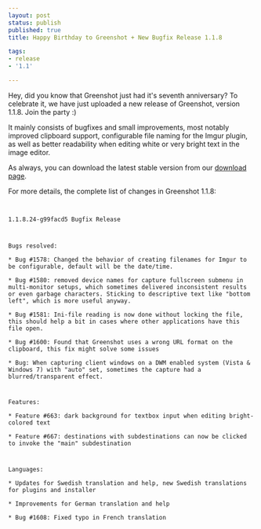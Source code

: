 ```yaml
---
layout: post
status: publish
published: true
title: Happy Birthday to Greenshot + New Bugfix Release 1.1.8

tags:
- release
- '1.1'

---
```

<p>Hey, did you know that Greenshot just had it's seventh anniversary? To celebrate it, we have just uploaded a new release of Greenshot, version 1.1.8. Join the party :)</p>
<p>It mainly consists of bugfixes and small improvements, most notably improved clipboard support, configurable file naming for the Imgur plugin, as well as better readability when editing white or very bright text in the image editor.</p>
<p>As always, you can download the latest stable version from our <a href="/downloads/" title="Downloads">download page</a>.</p>
<p>For more details, the complete list of changes in Greenshot 1.1.8:</p>
<p><code><br />
1.1.8.24-g99facd5 Bugfix Release</p>
<p>Bugs resolved:<br />
* Bug #1578: Changed the behavior of creating filenames for Imgur to be configurable, default will be the date/time.<br />
* Bug #1580: removed device names for capture fullscreen submenu in multi-monitor setups, which sometimes delivered inconsistent results or even garbage characters. Sticking to descriptive text like "bottom left", which is more useful anyway.<br />
* Bug #1581: Ini-file reading is now done without locking the file, this should help a bit in cases where other applications have this file open.<br />
* Bug #1600: Found that Greenshot uses a wrong URL format on the clipboard, this fix might solve some issues<br />
* Bug: When capturing client windows on a DWM enabled system (Vista & Windows 7) with "auto" set, sometimes the capture had a blurred/transparent effect.</p>
<p>Features:<br />
* Feature #663: dark background for textbox input when editing bright-colored text<br />
* Feature #667: destinations with subdestinations can now be clicked to invoke the "main" subdestination</p>
<p>Languages:<br />
* Updates for Swedish translation and help, new Swedish translations for plugins and installer<br />
* Improvements for German translation and help<br />
* Bug #1608: Fixed typo in French translation<br />
</code></p>
